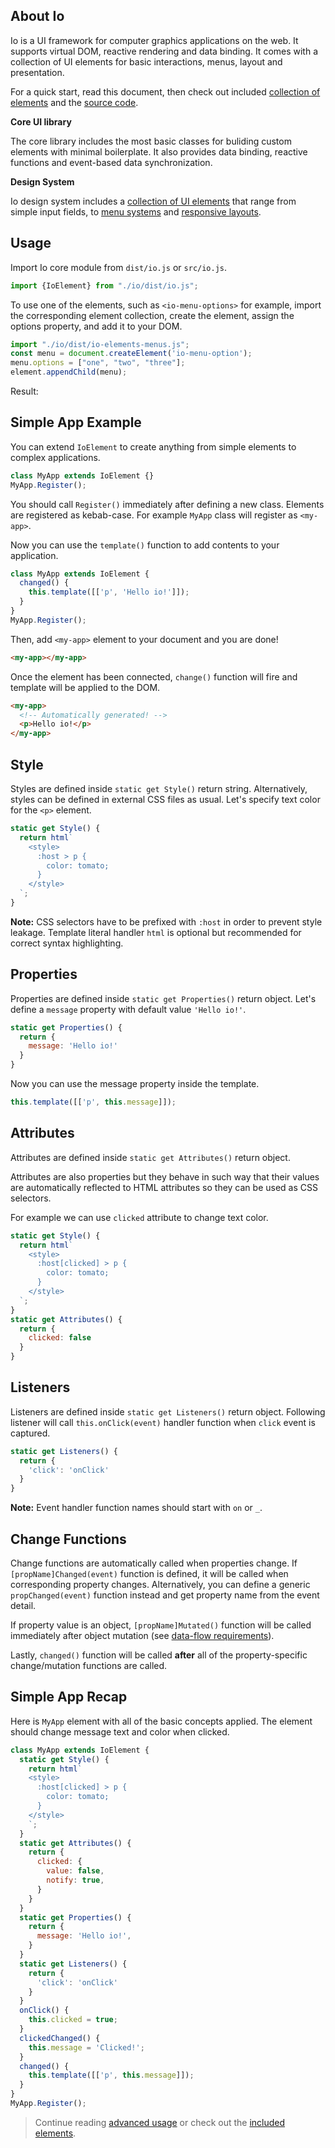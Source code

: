 ## About Io

Io is a UI framework for computer graphics applications on the web. It supports virtual DOM, reactive rendering and data binding. It comes with a collection of UI elements for basic interactions, menus, layout and presentation.

For a quick start, read this document, then check out included [collection of elements](#doc=elements-core#ioitem) and the [source code](https://github.com/io-gui/io/).

**Core UI library**

The core library includes the most basic classes for buliding custom elements with minimal boilerplate. It also provides data binding, reactive functions and event-based data synchronization.

**Design System**

Io design system includes a [collection of UI elements](#doc=elements-core#ioitem) that range from simple input fields, to [menu systems](#doc=elements-menus#io-menu-item) and [responsive layouts](#doc=elements-layout#io-collapsable).

## Usage

Import Io core module from `dist/io.js` or `src/io.js`.

```javascript
import {IoElement} from "./io/dist/io.js";
```

To use one of the elements, such as `<io-menu-options>` for example, import the corresponding element collection, create the element, assign the options property, and add it to your DOM.

```javascript
import "./io/dist/io-elements-menus.js";
const menu = document.createElement('io-menu-option');
menu.options = ["one", "two", "three"];
element.appendChild(menu);
```

Result:

<io-menu-option value="one" options='["one", "two", "three"]'></io-menu-option>

## Simple App Example

You can extend `IoElement` to create anything from simple elements to complex applications.

```javascript
class MyApp extends IoElement {}
MyApp.Register();
```
You should call `Register()` immediately after defining a new class. Elements are registered as kebab-case. For example `MyApp` class will register as `<my-app>`.

Now you can use the `template()` function to add contents to your application.

```javascript
class MyApp extends IoElement {
  changed() {
    this.template([['p', 'Hello io!']]);
  }
}
MyApp.Register();
```

Then, add `<my-app>` element to your document and you are done!

```html
<my-app></my-app>
```

Once the element has been connected, `change()` function will fire and template will be applied to the DOM.

```html
<my-app>
  <!-- Automatically generated! -->
  <p>Hello io!</p>
</my-app>
```

## Style

Styles are defined inside `static get Style()` return string. Alternatively, styles can be defined in external CSS files as usual. Let's specify text color for the `<p>` element.

```javascript
static get Style() {
  return html`
    <style>
      :host > p {
        color: tomato;
      }
    </style>
  `;
}
```

**Note:** CSS selectors have to be prefixed with `:host` in order to prevent style leakage. Template literal handler `html` is optional but recommended for correct syntax highlighting.

## Properties

Properties are defined inside `static get Properties()` return object. Let's define a `message` property with default value `'Hello io!'`.

```javascript
static get Properties() {
  return {
    message: 'Hello io!'
  }
}
```

Now you can use the message property inside the template.

```javascript
this.template([['p', this.message]]);
```

## Attributes

Attributes are defined inside `static get Attributes()` return object.

Attributes are also properties but they behave in such way that their values are automatically reflected to HTML attributes so they can be used as CSS selectors.

For example we can use `clicked` attribute to change text color.

```javascript
static get Style() {
  return html`
    <style>
      :host[clicked] > p {
        color: tomato;
      }
    </style>
  `;
}
static get Attributes() {
  return {
    clicked: false
  }
}
```

## Listeners

Listeners are defined inside `static get Listeners()` return object. Following listener will call `this.onClick(event)` handler function when `click` event is captured.

```javascript
static get Listeners() {
  return {
    'click': 'onClick'
  }
}
```

**Note:** Event handler function names should start with `on` or `_`.

## Change Functions

Change functions are automatically called when properties change. If `[propName]Changed(event)` function is defined, it will be called when corresponding property changes. Alternatively, you can define a generic `propChanged(event)` function instead and get property name from the event detail.

If property value is an object, `[propName]Mutated()` function will be called immediately after object mutation (see [data-flow requirements](#doc=learn-more#data-flow)).

Lastly, `changed()` function will be called **after** all of the property-specific change/mutation functions are called.

## Simple App Recap

Here is `MyApp` element with all of the basic concepts applied. The element should change message text and color when clicked.

```javascript
class MyApp extends IoElement {
  static get Style() {
    return html`
    <style>
      :host[clicked] > p {
        color: tomato;
      }
    </style>
    `;
  }
  static get Attributes() {
    return {
      clicked: {
        value: false,
        notify: true,
      }
    }
  }
  static get Properties() {
    return {
      message: 'Hello io!',
    }
  }
  static get Listeners() {
    return {
      'click': 'onClick'
    }
  }
  onClick() {
    this.clicked = true;
  }
  clickedChanged() {
    this.message = 'Clicked!';
  }
  changed() {
    this.template([['p', this.message]]);
  }
}
MyApp.Register();
```

> Continue reading [advanced usage](#doc=learn-more) or check out the [included elements](#doc=elements-core#ioitem).
